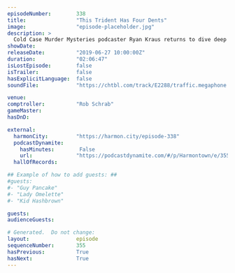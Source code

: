 ```yaml
---
episodeNumber:        338
title:                "This Trident Has Four Dents"
image:                "episode-placeholder.jpg"
description: >
  Cold Case Murder Mysteries podcaster Ryan Kraus returns to dive deep into the crime podcast genre, with Rob Schrab at the comptroller helm. Spencer's bees and pirate eye patches are on the agenda tonight! Featuring Dan Harmon, Rob Schrab, Spencer Crittenden and Ryan Kraus.
showDate:             
releaseDate:          "2019-06-27 10:00:00Z"
duration:             "02:06:47"
isLostEpisode:        false
isTrailer:            false
hasExplicitLanguage:  false
soundFile:            "https://chtbl.com/track/E2288/traffic.megaphone.fm/STA4645360136.mp3"

venue:                
comptroller:          "Rob Schrab"
gameMaster:           
hasDnD:               

external:
  harmonCity:         "https://harmon.city/episode-338"
  podcastDynamite:
    hasMinutes:        False
    url:              "https://podcastdynamite.com/#/p/Harmontown/e/355/338"
  hallOfRecords:      

## Example of how to add guests: ##
#guests:
#- "Guy Pancake"
#- "Lady Omelette"
#- "Kid Hashbrown"

guests:
audienceGuests:

# Generated.  Do not change:
layout:               episode
sequenceNumber:       355
hasPrevious:          True
hasNext:              True
---
```


<!-- The episode description will be rendered here -->
<!-- Add your content below here -->


